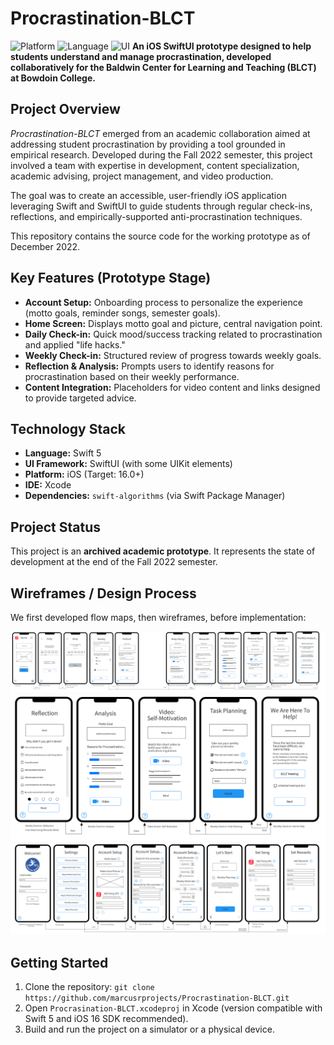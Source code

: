 # Procrastination-BLCT

![Platform](https://img.shields.io/badge/Platform-iOS-blue)
![Language](https://img.shields.io/badge/Language-Swift_5-orange)
![UI](https://img.shields.io/badge/UI-SwiftUI-purple)
**An iOS SwiftUI prototype designed to help students understand and manage procrastination, developed collaboratively for the Baldwin Center for Learning and Teaching (BLCT) at Bowdoin College.**

## Project Overview

*Procrastination-BLCT* emerged from an academic collaboration aimed at addressing student procrastination by providing a tool grounded in empirical research. Developed during the Fall 2022 semester, this project involved a team with expertise in development, content specialization, academic advising, project management, and video production.

The goal was to create an accessible, user-friendly iOS application leveraging Swift and SwiftUI to guide students through regular check-ins, reflections, and empirically-supported anti-procrastination techniques.

This repository contains the source code for the working prototype as of December 2022.

## Key Features (Prototype Stage)

*   **Account Setup:** Onboarding process to personalize the experience (motto goals, reminder songs, semester goals).
*   **Home Screen:** Displays motto goal and picture, central navigation point.
*   **Daily Check-in:** Quick mood/success tracking related to procrastination and applied "life hacks."
*   **Weekly Check-in:** Structured review of progress towards weekly goals.
*   **Reflection & Analysis:** Prompts users to identify reasons for procrastination based on their weekly performance.
*   **Content Integration:** Placeholders for video content and links designed to provide targeted advice.

## Technology Stack

*   **Language:** Swift 5
*   **UI Framework:** SwiftUI (with some UIKit elements)
*   **Platform:** iOS (Target: 16.0+)
*   **IDE:** Xcode
*   **Dependencies:** `swift-algorithms` (via Swift Package Manager)

## Project Status

This project is an **archived academic prototype**. It represents the state of development at the end of the Fall 2022 semester.

## Wireframes / Design Process

We first developed flow maps, then wireframes, before implementation:

![Home,_Check-In_Process_Pre-Video](<wireframe/Home,_Check-In_Process_Pre-Video.png>)
![Reflection,_Analysis,_Video,_Future_Task_Planning](<wireframe/Reflection,_Analysis,_Video,_Future_Task_Planning.png>)
![Welcome,_Settings,_and_Account_Setup](<wireframe/Welcome,_Settings,_and_Account_Setup.png>)

## Getting Started

1.  Clone the repository: `git clone https://github.com/marcusrprojects/Procrastination-BLCT.git`
2.  Open `Procrasination-BLCT.xcodeproj` in Xcode (version compatible with Swift 5 and iOS 16 SDK recommended).
3.  Build and run the project on a simulator or a physical device.
